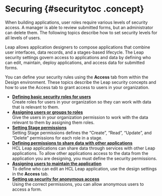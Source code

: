 # Securing {#securitytoc .concept}

When building applications, user roles require various levels of security access. A manager is able to review submitted forms, but an administrator can delete them. The following topics describe how to set security levels for all levels of users.

Leap allows application designers to compose applications that combine user interfaces, data records, and a stages-based lifecycle. The Leap security settings govern access to applications and data by defining who can edit, maintain, deploy applications, and access data for submitted forms.

You can define your security rules using the **Access** tab from within the Design environment. These topics describe the Leap security concepts and how to use the Access tab to grant access to users in your organization.

-   **[Defining basic security roles for users](as_define_security_roles.md)**  
Create roles for users in your organization so they can work with data that is relevant to them.
-   **[Assigning users or groups to roles](as_assigning_users_or_groups_to_roles.md)**  
Give the users in your organization permission to work with the data relevant to them by assigning them roles.
-   **[Setting Stage permissions](as_setting_stage_permissions.md)**  
Setting Stage permissions defines the “Create”, “Read”, “Update”, and “Delete” permissions for each role in a stage.
-   **[Defining permissions to share data with other applications](se_permission_for_sharing_data_with_other_apps.md)**  
HCL Leap applications can share data through services with other Leap applications. To allow other applications access to the data from the application you are designing, you must define the security permissions.
-   **[Assigning users to maintain the application](as_assigning_users_to_maintain_the_application.md)**  
To define who can edit an HCL Leap application, use the design settings in the **Access** tab.
-   **[Setting up security for anonymous access](as_setting_up_security_for_anon_access.md)**  
Using the correct permissions, you can allow anonymous users to access a form.

